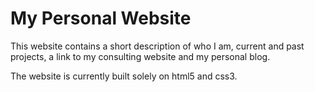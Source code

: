 # My Personal Website

This website contains a short description of who I am, current and past projects, a link to my consulting website and my personal blog.

The website is currently built solely on html5 and css3. 